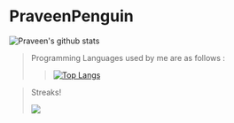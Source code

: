 # PraveenPenguin
<!--
**PraveenPenguin/PraveenPenguin** is a ✨ _special_ ✨ repository because its `README.md` (this file) appears on your GitHub profile.

Here are some ideas to get you started:

- 🔭 I’m currently working on ...
- 🌱 I’m currently learning ...
- 👯 I’m looking to collaborate on ...
- 🤔 I’m looking for help with ...
- 💬 Ask me about ...
- 📫 How to reach me: ...
- 😄 Pronouns: ...
- ⚡ Fun fact: ...
-->
![Praveen's github stats](https://github-readme-stats.vercel.app/api?username=PraveenPenguin&show_icons=true&hide_border=true)

> Programming Languages used by me are as follows :
>
>>[![Top Langs](https://github-readme-stats.vercel.app/api/top-langs/?username=PraveenPenguin&theme=dracula&layout=compact)](https://github.com/anuraghazra/github-readme-stats)

>Streaks!
>
><p><img align="center" src="https://github-readme-streak-stats.herokuapp.com/?user=PraveenPenguin&" /></p>

